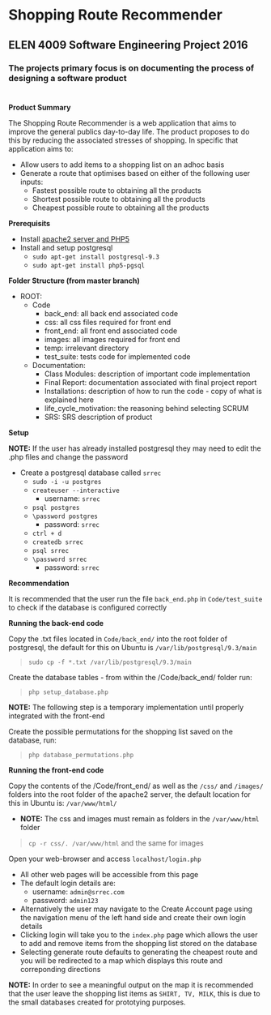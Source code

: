 # Shopping Route Recommender
## ELEN 4009 Software Engineering Project 2016
### The projects primary focus is on documenting the process of designing a software product
#
**Product Summary**

The Shopping Route Recommender is a web application that aims to improve the general publics day-to-day life. The product proposes to do this by reducing the associated stresses of shopping. In specific that application aims to:

- Allow users to add items to a shopping list on an adhoc basis
- Generate a route that optimises based on either of the following user inputs:
	- Fastest possible route to obtaining all the products
	- Shortest possible route to obtaining all the products
	- Cheapest possible route to obtaining all the products

**Prerequisits**

- Install [apache2 server and PHP5](http://www.howtogeek.com/howto/ubuntu/installing-php5-and-apache-on-ubuntu/)
- Install and setup postgresql
	- `sudo apt-get install postgresql-9.3`
	- `sudo apt-get install php5-pgsql`

**Folder Structure (from master branch)**
- ROOT:
	- Code
		- back_end: all back end associated code
		- css: all css files required for front end
		- front_end: all front end associated code
		- images: all images required for front end
		- temp: irrelevant directory
		- test_suite: tests code for implemented code
	- Documentation:
		- Class Modules: description of important code implementation
		- Final Report: documentation associated with final project report
		- Installations: description of how to run the code - copy of what is explained here
		- life_cycle_motivation: the reasoning behind selecting SCRUM
		- SRS: SRS description of product

**Setup**

**NOTE:** If the user has already installed postgresql they may need to edit the .php files and change the password

- Create a postgresql database called `srrec`
	- `sudo -i -u postgres`
	- `createuser --interactive`
		- username: `srrec`
	- `psql postgres`
	- `\password postgres`
		- password: `srrec`
	- `ctrl + d`
	- `createdb srrec`
	- `psql srrec`
	- `\password srrec`
		- password: `srrec`

**Recommendation**

It is recommended that the user run the file `back_end.php` in `Code/test_suite` to check if the database is configured correctly

**Running the back-end code**

Copy the .txt files located in `Code/back_end/` into the root folder of postgresql, the default for this on Ubuntu is `/var/lib/postgresql/9.3/main`
> `sudo cp -f *.txt /var/lib/postgresql/9.3/main`

Create the database tables - from within the /Code/back_end/ folder run:
> `php setup_database.php`

**NOTE:** The following step is a temporary implementation until properly integrated with the front-end

Create the possible permutations for the shopping list saved on the database, run:
> `php database_permutations.php`

**Running the front-end code**

Copy the contents of the /Code/front_end/ as well as the `/css/` and `/images/` folders into the root folder of the apache2 server, the default location for this in Ubuntu is: `/var/www/html/`
- **NOTE:** The css and images must remain as folders in the `/var/www/html` folder
> `cp -r css/. /var/www/html` and the same for images

Open your web-browser and access `localhost/login.php`
- All other web pages will be accessible from this page
- The default login details are:
	- username: `admin@srrec.com`
	- password: `admin123`
- Alternatively the user may navigate to the Create Account page using the navigation menu of the left hand side and create their own login details
- Clicking login will take you to the `index.php` page which allows the user to add and remove items from the shopping list stored on the database
- Selecting generate route defaults to generating the cheapest route and you will be redirected to a map which displays this route and correponding directions

**NOTE:** In order to see a meaningful output on the map it is recommended that the user leave the shopping list items as `SHIRT, TV, MILK`, this is due to the small databases created for prototying purposes.